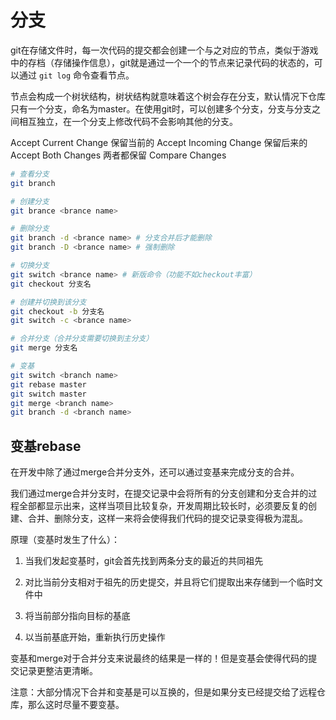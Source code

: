# 分支

git在存储文件时，每一次代码的提交都会创建一个与之对应的节点，类似于游戏中的存档（存储操作信息），git就是通过一个一个的节点来记录代码的状态的，可以通过 `git log` 命令查看节点。

节点会构成一个树状结构，树状结构就意味着这个树会存在分支，默认情况下仓库只有一个分支，命名为master。在使用git时，可以创建多个分支，分支与分支之间相互独立，在一个分支上修改代码不会影响其他的分支。



Accept Current Change 保留当前的
Accept Incoming Change 保留后来的
Accept Both Changes	两者都保留
Compare Changes

```sh
# 查看分支
git branch

# 创建分支
git brance <brance name>

# 删除分支
git branch -d <brance name> # 分支合并后才能删除
git branch -D <brance name> # 强制删除

# 切换分支
git switch <brance name> # 新版命令（功能不如checkout丰富）
git checkout 分支名

# 创建并切换到该分支
git checkout -b 分支名
git switch -c <brance name>

# 合并分支（合并分支需要切换到主分支）
git merge 分支名

# 变基
git switch <branch name>
git rebase master
git switch master
git merge <branch name>
git branch -d <branch name>
```

## 变基rebase

在开发中除了通过merge合并分支外，还可以通过变基来完成分支的合并。

我们通过merge合并分支时，在提交记录中会将所有的分支创建和分支合并的过程全部都显示出来，这样当项目比较复杂，开发周期比较长时，必须要反复的创建、合并、删除分支，这样一来将会使得我们代码的提交记录变得极为混乱。

原理（变基时发生了什么）：

1. 当我们发起变基时，git会首先找到两条分支的最近的共同祖先

2. 对比当前分支相对于祖先的历史提交，并且将它们提取出来存储到一个临时文件中

3. 将当前部分指向目标的基底

4. 以当前基底开始，重新执行历史操作




变基和merge对于合并分支来说最终的结果是一样的！但是变基会使得代码的提交记录更整洁更清晰。

注意：大部分情况下合并和变基是可以互换的，但是如果分支已经提交给了远程仓库，那么这时尽量不要变基。

